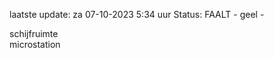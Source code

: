 laatste update: 
za 07-10-2023  5:34   uur 
Status: FAALT - geel - 
<div class="service R">schijfruimte</div><div class="service R">microstation</div>